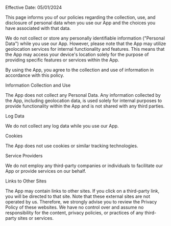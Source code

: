 Effective Date: 05/01/2024

This page informs you of our policies regarding the collection, use, and disclosure of personal data when you use our App and the choices you have associated with that data.

We do not collect or store any personally identifiable information ("Personal Data") while you use our App. However, please note that the App may utilize geolocation services for internal functionality and features. This means that the App may access your device's location solely for the purpose of providing specific features or services within the App.

By using the App, you agree to the collection and use of information in accordance with this policy.

Information Collection and Use

The App does not collect any Personal Data. Any information collected by the App, including geolocation data, is used solely for internal purposes to provide functionality within the App and is not shared with any third parties.

Log Data

We do not collect any log data while you use our App.

Cookies

The App does not use cookies or similar tracking technologies.

Service Providers

We do not employ any third-party companies or individuals to facilitate our App or provide services on our behalf.

Links to Other Sites

The App may contain links to other sites. If you click on a third-party link, you will be directed to that site. Note that these external sites are not operated by us. Therefore, we strongly advise you to review the Privacy Policy of these websites. We have no control over and assume no responsibility for the content, privacy policies, or practices of any third-party sites or services.
